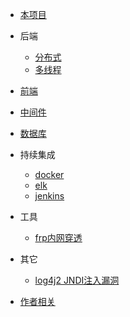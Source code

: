 * [本项目](/docsify/ex)

* 后端
  * [分布式](/java/empty)
  * [多线程](/java/empty2)

* [前端](/javascript/empty)

* [中间件](/mw/empty)

* [数据库](/database/empty)

* 持续集成
  * [docker](/server/docker)
  * [elk](/server/elk)
  * [jenkins](/server/jenkins)

* 工具
  * [frp内网穿透](/gadgets/frp)

* 其它
  * [log4j2 JNDI注入漏洞](/other/log4j2jndi)

* [作者相关](/readme)
  

